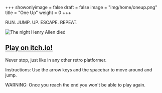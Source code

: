 +++
showonlyimage = false
draft = false
image = "img/home/oneup.png"
title = "One Up"
weight = 0
+++

RUN. JUMP. UP. ESCAPE. REPEAT.
<!--more-->

![The night Henry Allen died](/img/home/oneup.png)

## [Play on itch.io!](https://ludipe.itch.io/one-up)

Never stop, just like in any other retro platformer.

Instructions: Use the arrow keys and the spacebar to move around and jump.

WARNING: Once you reach the end you won't be able to play again.